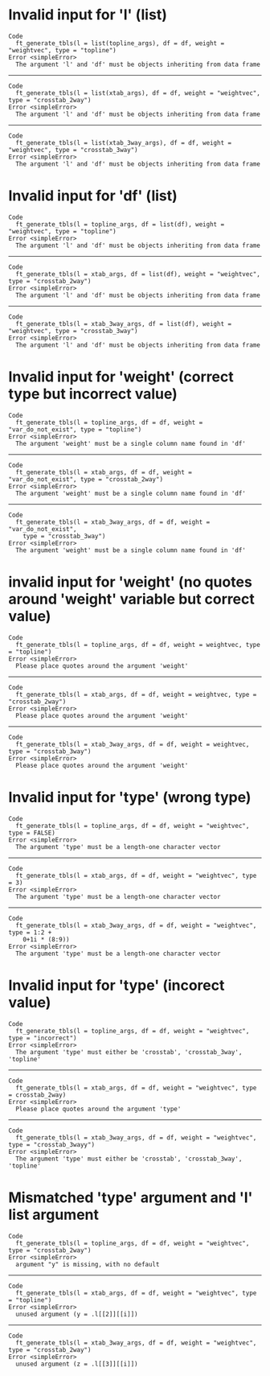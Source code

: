 # Invalid input for 'l' (list)

    Code
      ft_generate_tbls(l = list(topline_args), df = df, weight = "weightvec", type = "topline")
    Error <simpleError>
      The argument 'l' and 'df' must be objects inheriting from data frame

---

    Code
      ft_generate_tbls(l = list(xtab_args), df = df, weight = "weightvec", type = "crosstab_2way")
    Error <simpleError>
      The argument 'l' and 'df' must be objects inheriting from data frame

---

    Code
      ft_generate_tbls(l = list(xtab_3way_args), df = df, weight = "weightvec", type = "crosstab_3way")
    Error <simpleError>
      The argument 'l' and 'df' must be objects inheriting from data frame

# Invalid input for 'df' (list)

    Code
      ft_generate_tbls(l = topline_args, df = list(df), weight = "weightvec", type = "topline")
    Error <simpleError>
      The argument 'l' and 'df' must be objects inheriting from data frame

---

    Code
      ft_generate_tbls(l = xtab_args, df = list(df), weight = "weightvec", type = "crosstab_2way")
    Error <simpleError>
      The argument 'l' and 'df' must be objects inheriting from data frame

---

    Code
      ft_generate_tbls(l = xtab_3way_args, df = list(df), weight = "weightvec", type = "crosstab_3way")
    Error <simpleError>
      The argument 'l' and 'df' must be objects inheriting from data frame

# Invalid input for 'weight' (correct type but incorrect value)

    Code
      ft_generate_tbls(l = topline_args, df = df, weight = "var_do_not_exist", type = "topline")
    Error <simpleError>
      The argument 'weight' must be a single column name found in 'df'

---

    Code
      ft_generate_tbls(l = xtab_args, df = df, weight = "var_do_not_exist", type = "crosstab_2way")
    Error <simpleError>
      The argument 'weight' must be a single column name found in 'df'

---

    Code
      ft_generate_tbls(l = xtab_3way_args, df = df, weight = "var_do_not_exist",
        type = "crosstab_3way")
    Error <simpleError>
      The argument 'weight' must be a single column name found in 'df'

# invalid input for 'weight' (no quotes around 'weight' variable but correct value)

    Code
      ft_generate_tbls(l = topline_args, df = df, weight = weightvec, type = "topline")
    Error <simpleError>
      Please place quotes around the argument 'weight'

---

    Code
      ft_generate_tbls(l = xtab_args, df = df, weight = weightvec, type = "crosstab_2way")
    Error <simpleError>
      Please place quotes around the argument 'weight'

---

    Code
      ft_generate_tbls(l = xtab_3way_args, df = df, weight = weightvec, type = "crosstab_3way")
    Error <simpleError>
      Please place quotes around the argument 'weight'

# Invalid input for 'type' (wrong type)

    Code
      ft_generate_tbls(l = topline_args, df = df, weight = "weightvec", type = FALSE)
    Error <simpleError>
      The argument 'type' must be a length-one character vector

---

    Code
      ft_generate_tbls(l = xtab_args, df = df, weight = "weightvec", type = 3)
    Error <simpleError>
      The argument 'type' must be a length-one character vector

---

    Code
      ft_generate_tbls(l = xtab_3way_args, df = df, weight = "weightvec", type = 1:2 +
        0+1i * (8:9))
    Error <simpleError>
      The argument 'type' must be a length-one character vector

# Invalid input for 'type' (incorect value)

    Code
      ft_generate_tbls(l = topline_args, df = df, weight = "weightvec", type = "incorrect")
    Error <simpleError>
      The argument 'type' must either be 'crosstab', 'crosstab_3way', 'topline'

---

    Code
      ft_generate_tbls(l = xtab_args, df = df, weight = "weightvec", type = crosstab_2way)
    Error <simpleError>
      Please place quotes around the argument 'type'

---

    Code
      ft_generate_tbls(l = xtab_3way_args, df = df, weight = "weightvec", type = "crosstab_3wayy")
    Error <simpleError>
      The argument 'type' must either be 'crosstab', 'crosstab_3way', 'topline'

# Mismatched 'type' argument and 'l' list argument

    Code
      ft_generate_tbls(l = topline_args, df = df, weight = "weightvec", type = "crosstab_2way")
    Error <simpleError>
      argument "y" is missing, with no default

---

    Code
      ft_generate_tbls(l = xtab_args, df = df, weight = "weightvec", type = "topline")
    Error <simpleError>
      unused argument (y = .l[[2]][[i]])

---

    Code
      ft_generate_tbls(l = xtab_3way_args, df = df, weight = "weightvec", type = "crosstab_2way")
    Error <simpleError>
      unused argument (z = .l[[3]][[i]])

